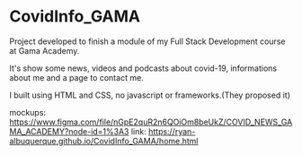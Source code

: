 # CovidInfo_GAMA

Project developed to finish a module of my Full Stack Development course at Gama Academy.

It's show some news, videos and podcasts about covid-19, informations about me and a page to contact me.

I built using HTML and CSS, no javascript or frameworks.(They proposed it) 

mockups: https://www.figma.com/file/nGpE2quR2n6QOiOm8beUkZ/COVID_NEWS_GAMA_ACADEMY?node-id=1%3A3
link: https://ryan-albuquerque.github.io/CovidInfo_GAMA/home.html
